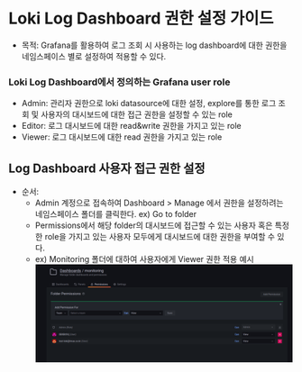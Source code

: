 # Loki Log Dashboard 권한 설정 가이드
* 목적: Grafana를 활용하여 로그 조회 시 사용하는 log dashboard에 대한 권한을 네임스페이스 별로 설정하여 적용할 수 있다.

### Loki Log Dashboard에서 정의하는 Grafana user role
* Admin: 관리자 권한으로 loki datasource에 대한 설정, explore를 통한 로그 조회 및 사용자의 대시보드에 대한 접근 권한을 설정할 수 있는 role
* Editor: 로그 대시보드에 대한 read&write 권한을 가지고 있는 role
* Viewer: 로그 대시보드에 대한 read 권한을 가지고 있는 role

## Log Dashboard 사용자 접근 권한 설정
* 순서: 
    * Admin 계정으로 접속하여 Dashboard > Manage 에서 권한을 설정하려는 네임스페이스 폴더를 클릭한다. ex) Go to folder
    * Permissions에서 해당 folder의 대시보드에 접근할 수 있는 사용자 혹은 특정한 role을 가지고 있는 사용자 모두에게 대시보드에 대한 권한을 부여할 수 있다.
    * ex) Monitoring 폴더에 대하여 사용자에게 Viewer 권한 적용 예시
    ![image](../figure/dashboard-role2.png)
    
    
